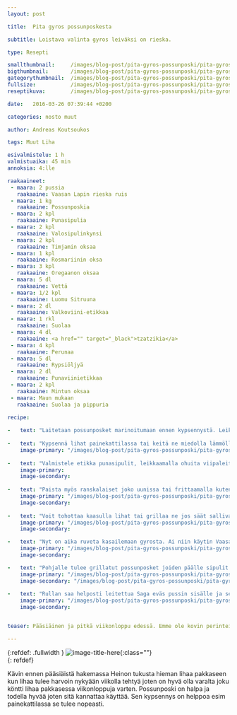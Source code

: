```yaml
---
layout: post

title:	Pita gyros possunposkesta

subtitle: Loistava valinta gyros leiväksi on rieska.

type: Resepti

smallthumbnail: 	/images/blog-post/pita-gyros-possunposki/pita-gyros-possunposki-150.jpg
bigthumbnail:		/images/blog-post/pita-gyros-possunposki/pita-gyros-possunposki-700.jpg
gategorythumbnail: 	/images/blog-post/pita-gyros-possunposki/pita-gyros-possunposki-450.jpg
fullsize: 			/images/blog-post/pita-gyros-possunposki/pita-gyros-possunposki-fullsize.jpg
reseptikuva:		/images/blog-post/pita-gyros-possunposki/pita-gyros-possunposki-blogpost.jpg

date:	2016-03-26 07:39:44 +0200

categories: nosto muut 

author: Andreas Koutsoukos

tags: Muut Liha

esivalmistelu: 1 h
valmistuaika: 45 min
annoksia: 4:lle

raakaaineet:
 - maara: 2 pussia
   raakaaine: Vaasan Lapin rieska ruis
 - maara: 1 kg
   raakaaine: Possunposkia
 - maara: 2 kpl
   raakaaine: Punasipulia
 - maara: 2 kpl
   raakaaine: Valosipulinkynsi
 - maara: 2 kpl
   raakaaine: Timjamin oksaa  
 - maara: 1 kpl
   raakaaine: Rosmariinin oksa    
 - maara: 3 kpl
   raakaaine: Oregaanon oksaa  
 - maara: 5 dl
   raakaaine: Vettä 
 - maara: 1/2 kpl
   raakaaine: Luomu Sitruuna
 - maara: 2 dl 
   raakaaine: Valkoviini-etikkaa
 - maara: 1 rkl
   raakaaine: Suolaa
 - maara: 4 dl
   raakaaine: <a href="" target="_black">tzatzikia</a>
 - maara: 4 kpl
   raakaaine: Perunaa
 - maara: 5 dl
   raakaaine: Rypsiöljyä
 - maara: 2 dl
   raakaaine: Punaviinietikkaa
 - maara: 2 kpl
   raakaaine: Mintun oksaa
 - maara: Maun mukaan
   raakaaine: Suolaa ja pippuria
      
recipe:

-   text: "Laitetaan possunposket marinoitumaan ennen kypsennystä. Leikkaa punasipuli, valosipulut, yriti ja puolikas sitruuna kulhoon missä possunposket on. Lisää kulhoon valkoviini-etikkaa ( balsamico  tai omena ) ja mausta suolalla. Anna marinoitua kulhossa noin yhden tunnin elmukelmun alla."
    
-   text: "Kypsennä lihat painekattilassa tai keitä ne miedolla lämmöllä niin, etteivät ne mene rikki. Lisää kulhosta ainekset kattilaan ja mittaa vettä niin, että lihat piettyvät puoliksi. Kypsennys aika on noin 30 min painekattilalla. Anna jäähtyä nesteessä."
    image-primary: "/images/blog-post/pita-gyros-possunposki/pita-gyros-possunposki-blogpost-2.jpg"
    
-   text: "Valmistele etikka punasipulit, leikkaamalla ohuita viipaleita punasipulista ja laittamalla ne kulhoon jossa on punaviinietikkaa, suolaa ja oliiviöljyä."
    image-primary: 
    image-secondary:
    
-   text: "Paista myös ranskalaiset joko uunissa tai frittaamalla kuten minä tein perunoista."
    image-primary: "/images/blog-post/pita-gyros-possunposki/pita-gyros-possunposki-blogpost-4.jpg"
    image-secondary:
    
-   text: "Voit tohottaa kaasulla lihat tai grillaa ne jos säät sallivat. Pääsiäisenä ei ollut kovin grilliystävälliset säät. Voi myös laittaa lihat uuniiin grillivastuksen alle. Tohottimella saa kivan umamin maun lihoille. Grillauksen jälkeen lisää lihojen päälle sitruunaa ja tuoretta oregaanoa."
    image-primary: "/images/blog-post/pita-gyros-possunposki/pita-gyros-possunposki-blogpost-3.jpg"
    image-secondary:

-   text: "Nyt on aika ruveta kasailemaan gyrosta. Ai niin käytin Vaasan Lapin rieskaa joka sopi tähän käyttötarkoituskeen tosi hyvin. Lämmitä rieska pannulla ensin ja sen jälkeen kasaa gyros kuvien mukaisesti."
    image-primary: "/images/blog-post/pita-gyros-possunposki/pita-gyros-possunposki-blogpost-5.jpg" 
    image-secondary: 

-   text: "Pohjalle tulee grillatut possunposket joiden päälle sipulit ja perunat. Rulla viimmeitellään tzazikilla joka reseptin löydät tästä <a href=''>linkistä</a>"
    image-primary: "/images/blog-post/pita-gyros-possunposki/pita-gyros-possunposki-blogpost-7.jpg"
    image-secondary: "/images/blog-post/pita-gyros-possunposki/pita-gyros-possunposki-blogpost-8.jpg"
     
-   text: "Rullan saa helposti leitettua Saga eväs pussin sisälle ja se suojaa hyvin myös käsiä. Ripottele rullan suulle hieman minttua ja leikkaa sitruuna viipale mukaan. Tästä kokeilemaan Pita gyrosta, hyvää ruokahalua."
    image-primary: "/images/blog-post/pita-gyros-possunposki/pita-gyros-possunposki-blogpost-10.jpg"
    image-secondary:   


teaser: Pääsiäinen ja pitkä viikonloppu edessä. Emme ole kovin perinteinteisien kaavojen kangistujia joten viikonloppuna meillä ei syöty lammasta. Päätin tehdä ruokalajin jota kaipailin  ja sitä täältä härmästä ei saa kunnollista. Lisäksi facebookissa yksi ystävistäni oli tykännyt tapahtumasta jossa tarjoiltaisiin pita gyrosta, nauroi taas katketakseni. Nämä kaikki jotka on yrittänyt pita gyrosta Ravintolapäivissä tai muissa tapahtumissa ovat epäonnistuneet todella surkeasti ( pahoitteluni suorasta puheesta ). Ensimmäisenä minua ärstyttää tässä, että  pyydetään kovaa hintaa halvoista raaka-aineista tehdyistä gyroskista. Pita gyros on minulle herkkä asia ja sen kanssa ei tulisi leikkiä, heh heh.   

---
```


{:refdef: .fullwidth }
![image-title-here](/images/blog-post/pita-gyros-possunposki/pita-gyros-possunposki-blogpost-9.jpg){:class=""}	
{: refdef}

<section>
<p>
Kävin ennen pääsiäistä hakemassa Heinon tukusta hieman lihaa pakkaseen kun lihaa tulee harvoin nykyään viikolla tehtyä joten on hyvä olla varalta joku köntti lihaa pakkasessa viikonloppuja varten. Possunposki on halpa ja todella hyvää joten sitä kannattaa käyttää. Sen kypsennys on helppoa esim painekattilassa se tulee nopeasti. 
</p>
</section>


